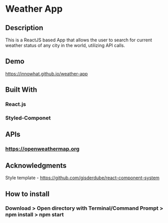 # Weather App


## Description

This is a ReactJS based App that allows the user to search for current weather status of any city in the world, utilizing API calls.

## Demo

https://innowhat.github.io/weather-app

## Built With

### React.js

### Styled-Componet

## APIs

### https://openweathermap.org

## Acknowledgments

Style template - https://github.com/gisderdube/react-component-system

## How to install

### Download > Open directory with Terminal/Command Prompt > npm install > npm start
